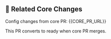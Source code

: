 ## 🔗 Related Core Changes

Config changes from core PR: {{CORE_PR_URL}}

This PR converts to ready when core PR merges.